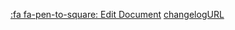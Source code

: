 ﻿[:fa fa-pen-to-square: Edit Document](https://github.com/CoreKeeperMods/CoreLib/blob/4.0.0-update/Assets/CoreLibPackage/CHANGELOG.md)
[changelogURL](https://raw.githubusercontent.com/CoreKeeperMods/CoreLib/refs/heads/4.0.0-update/Assets/CoreLibPackage/CHANGELOG.md)